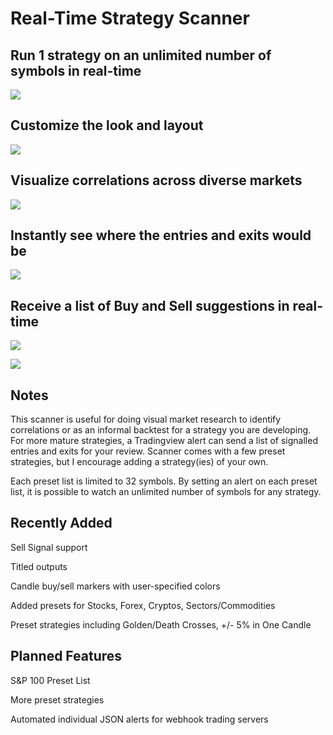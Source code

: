 # Real-Time Strategy Scanner 

## Run 1 strategy on an unlimited number of symbols in real-time

<img src="https://s3.tradingview.com/snapshots/u/upidAdrk.png"></img>

## Customize the look and layout

<img src="https://i.imgur.com/buCj2mV.png"></img>

## Visualize correlations across diverse markets

<img src="https://s3.tradingview.com/snapshots/n/NgANsKiC.png"></img>

## Instantly see where the entries and exits would be

<img src="https://s3.tradingview.com/snapshots/u/upidAdrk.png"></img>

## Receive a list of Buy and Sell suggestions in real-time 

<img src="https://i.imgur.com/KBOWC9v.png"></img>

<img src="https://i.imgur.com/P2czHtb.jpg"></img>

## Notes

This scanner is useful for doing visual market research to identify correlations or as an informal backtest for a strategy you are developing.  For more mature strategies, a Tradingview alert can send a list of signalled entries and exits for your review.  Scanner comes with a few preset strategies, but I encourage adding a strategy(ies) of your own.

Each preset list is limited to 32 symbols.  By setting an alert on each preset list, it is possible to watch an unlimited number of symbols for any strategy.

## Recently Added

Sell Signal support

Titled outputs

Candle buy/sell markers with user-specified colors

Added presets for Stocks, Forex, Cryptos, Sectors/Commodities

Preset strategies including Golden/Death Crosses, +/- 5% in One Candle

## Planned Features

S&P 100 Preset List

More preset strategies

Automated individual JSON alerts for webhook trading servers
